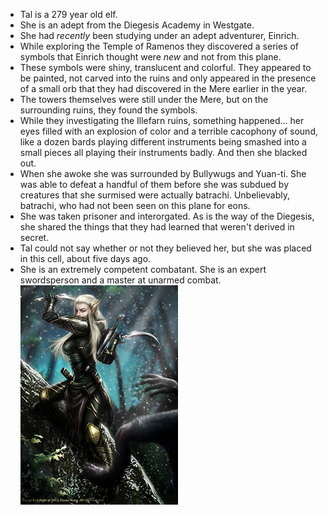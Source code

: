 * Tal is a 279 year old elf. 
* She is an adept from the Diegesis Academy in Westgate. 
* She had *recently* been studying under an adept adventurer, Einrich.
* While exploring the Temple of Ramenos they discovered a series of symbols that Einrich thought were *new* and not from this plane.
* These symbols were shiny, translucent and colorful. They appeared to be painted, not carved into the ruins and only appeared in the presence of a small orb that they had discovered in the Mere earlier in the year.
* The towers themselves were still under the Mere, but on the surrounding ruins, they found the symbols.
* While they investigating the Illefarn ruins, something happened... her eyes filled with an explosion of color and a terrible cacophony of sound, like a dozen bards playing different instruments being smashed into a small pieces all playing their instruments badly. And then she blacked out.
* When she awoke she was surrounded by Bullywugs and Yuan-ti. She was able to defeat a handful of them before she was subdued by creatures that she surmised were actually batrachi. Unbelievably, batrachi, who had not been seen on this plane for eons.
* She was taken prisoner and interorgated. As is the way of the Diegesis, she shared the things that they had learned that weren't derived in secret.
* Tal could not say whether or not they believed her, but she was placed in this cell, about five days ago.
* She is an extremely competent combatant. She is an expert swordsperson and a master at unarmed combat.
![immage](https://github.com/gregofgreg5/magick-ink2020/blob/main/images/tal-sm.jpg?raw=true)
